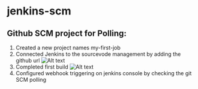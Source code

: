 # jenkins-scm

## Github SCM project for Polling:

1. Created a new project names my-first-job
2. Connected Jenkins to the sourcevode management by adding the github url
![Alt text](./urlshow)
3. Completed first build
![Alt text](./firstjobbuild)
4. Configured webhook triggering on jenkins console by checking the git SCM polling

